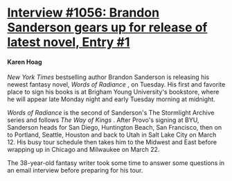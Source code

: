 # [Interview #1056: Brandon Sanderson gears up for release of latest novel, Entry #1](https://www.theoryland.com/intvmain.php?i=1056#1)

#### Karen Hoag

*New York Times*
bestselling author Brandon Sanderson is releasing his newest fantasy novel,
*Words of Radiance*
, on Tuesday. His first and favorite place to sign his books is at Brigham Young University's bookstore, where he will appear late Monday night and early Tuesday morning at midnight.

*Words of Radiance*
is the second of Sanderson's The Stormlight Archive series and follows
*The Way of Kings*
. After Provo's signing at BYU, Sanderson heads for San Diego, Huntington Beach, San Francisco, then on to Portland, Seattle, Houston and back to Utah in Salt Lake City on March 12. His busy tour schedule then takes him to the Midwest and East before wrapping up in Chicago and Milwaukee on March 22.

The 38-year-old fantasy writer took some time to answer some questions in an email interview before preparing for his tour.

